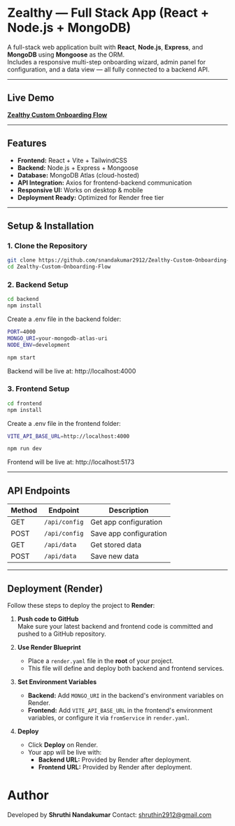 # Zealthy — Full Stack App (React + Node.js + MongoDB)

A full-stack web application built with **React**, **Node.js**, **Express**, and **MongoDB** using **Mongoose** as the ORM.  
Includes a responsive multi-step onboarding wizard, admin panel for configuration, and a data view — all fully connected to a backend API.

---
##  Live Demo
[**Zealthy Custom Onboarding Flow**](https://zealthy-custom-onboarding-flow.onrender.com/)

---

## Features
- **Frontend:** React + Vite + TailwindCSS
- **Backend:** Node.js + Express + Mongoose
- **Database:** MongoDB Atlas (cloud-hosted)
- **API Integration:** Axios for frontend-backend communication
- **Responsive UI:** Works on desktop & mobile
- **Deployment Ready:** Optimized for Render free tier

---

## Setup & Installation

### 1. Clone the Repository
```bash
git clone https://github.com/snandakumar2912/Zealthy-Custom-Onboarding-Flow.git
cd Zealthy-Custom-Onboarding-Flow
```

### 2. Backend Setup
```bash
cd backend
npm install
```

Create a .env file in the backend folder:
```bash
PORT=4000
MONGO_URI=your-mongodb-atlas-uri
NODE_ENV=development
```

```bash
npm start
```

Backend will be live at: http://localhost:4000

### 3. Frontend Setup
```bash
cd frontend
npm install
```

Create a .env file in the frontend folder:
```bash
VITE_API_BASE_URL=http://localhost:4000
```

```bash
npm run dev
```

Frontend will be live at: http://localhost:5173

---

## API Endpoints

| Method | Endpoint         | Description              |
|--------|------------------|--------------------------|
| GET    | `/api/config`    | Get app configuration    |
| POST   | `/api/config`    | Save app configuration   |
| GET    | `/api/data`      | Get stored data          |
| POST   | `/api/data`      | Save new data            |

---

## Deployment (Render)

Follow these steps to deploy the project to **Render**:

1. **Push code to GitHub**  
   Make sure your latest backend and frontend code is committed and pushed to a GitHub repository.

2. **Use Render Blueprint**  
   - Place a `render.yaml` file in the **root** of your project.  
   - This file will define and deploy both backend and frontend services.

3. **Set Environment Variables**  
   - **Backend:** Add `MONGO_URI` in the backend's environment variables on Render.  
   - **Frontend:** Add `VITE_API_BASE_URL` in the frontend's environment variables, or configure it via `fromService` in `render.yaml`.

4. **Deploy**  
   - Click **Deploy** on Render.  
   - Your app will be live with:
     - **Backend URL:** Provided by Render after deployment.
     - **Frontend URL:** Provided by Render after deployment.

# Author
Developed by **Shruthi Nandakumar**
Contact: shruthin2912@gmail.com
